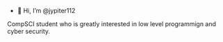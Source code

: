 - 👋 Hi, I’m @jypiter112

CompSCI student who is greatly interested in low level programmign and cyber security.

<!---
jypiter112/jypiter112 is a ✨ special ✨ repository because its `README.md` (this file) appears on your GitHub profile.
You can click the Preview link to take a look at your changes.
--->
